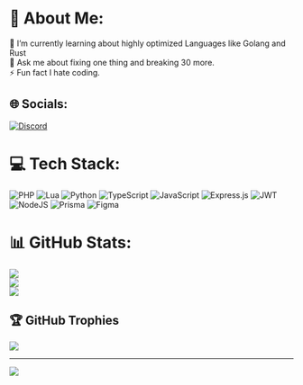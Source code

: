 # 💫 About Me:
🌱 I’m currently learning about highly optimized Languages like Golang and Rust<br>💬 Ask me about fixing one thing and breaking 30 more.<br>⚡ Fun fact I hate coding.


## 🌐 Socials:
[![Discord](https://img.shields.io/badge/Discord-%237289DA.svg?logo=discord&logoColor=white)](https://discord.gg/https://discord.gg/xzKWxWqYHE) 

# 💻 Tech Stack:
![PHP](https://img.shields.io/badge/php-%23777BB4.svg?style=for-the-badge&logo=php&logoColor=white) ![Lua](https://img.shields.io/badge/lua-%232C2D72.svg?style=for-the-badge&logo=lua&logoColor=white) ![Python](https://img.shields.io/badge/python-3670A0?style=for-the-badge&logo=python&logoColor=ffdd54) ![TypeScript](https://img.shields.io/badge/typescript-%23007ACC.svg?style=for-the-badge&logo=typescript&logoColor=white) ![JavaScript](https://img.shields.io/badge/javascript-%23323330.svg?style=for-the-badge&logo=javascript&logoColor=%23F7DF1E) ![Express.js](https://img.shields.io/badge/express.js-%23404d59.svg?style=for-the-badge&logo=express&logoColor=%2361DAFB) ![JWT](https://img.shields.io/badge/JWT-black?style=for-the-badge&logo=JSON%20web%20tokens) ![NodeJS](https://img.shields.io/badge/node.js-6DA55F?style=for-the-badge&logo=node.js&logoColor=white) ![Prisma](https://img.shields.io/badge/Prisma-3982CE?style=for-the-badge&logo=Prisma&logoColor=white) ![Figma](https://img.shields.io/badge/figma-%23F24E1E.svg?style=for-the-badge&logo=figma&logoColor=white)
# 📊 GitHub Stats:
![](https://github-readme-stats.vercel.app/api?username=ARLBR10&theme=dark&hide_border=false&include_all_commits=true&count_private=true)<br/>
![](https://github-readme-streak-stats.herokuapp.com/?user=ARLBR10&theme=dark&hide_border=false)<br/>
![](https://github-readme-stats.vercel.app/api/top-langs/?username=ARLBR10&theme=dark&hide_border=false&include_all_commits=true&count_private=true&layout=compact)

## 🏆 GitHub Trophies
![](https://github-profile-trophy.vercel.app/?username=ARLBR10&theme=radical&no-frame=false&no-bg=true&margin-w=4)

---
[![](https://visitcount.itsvg.in/api?id=ARLBR10&icon=0&color=0)](https://visitcount.itsvg.in)

<!-- Proudly created with GPRM ( https://gprm.itsvg.in ) -->
